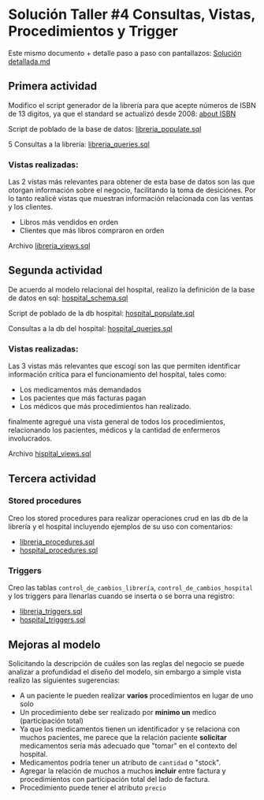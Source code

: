 # Solución Taller #4 Consultas, Vistas, Procedimientos y Trigger

Este mismo documento + detalle paso a paso con pantallazos: [Solución detallada.md](./Solución%20detallada.md)

## Primera actividad

Modifico el script generador de la librería para que acepte números de ISBN de 13 digitos, ya que el standard se actualizó desde 2008: [about ISBN](https://www.isbn.org/about_ISBN_standard)

Script de poblado de la base de datos: [libreria_populate.sql](./libreria_populate.sql)

5 Consultas a la librería: [libreria_queries.sql](./libreria_queries.sql)

### Vistas realizadas:

Las 2 vistas más relevantes para obtener de esta base de datos son las que otorgan información sobre el negocio, facilitando la toma de desiciónes. Por lo tanto realicé vistas que muestran información relacionada con las ventas y los clientes.

- Libros más vendidos en orden
- Clientes que más libros compraron en orden

Archivo [libreria_views.sql](./libreria_views.sql)

## Segunda actividad

De acuerdo al modelo relacional del hospital, realizo la definición de la base de datos en sql: [hospital_schema.sql](./hospital_schema.sql)

Script de poblado de la db hospital: [hospital_populate.sql](./hospital_populate.sql)

Consultas a la db del hospital: [hospital_queries.sql](./hospital_queries.sql)

### Vistas realizadas:

Las 3 vistas más relevantes que escogí son las que permiten identificar información crítica para el funcionamiento del hospital, tales como:

- Los medicamentos más demandados
- Los pacientes que más facturas pagan
- Los médicos que más procedimientos han realizado.

finalmente agregué una vista general de todos los procedimientos, relacionando los pacientes, médicos y la cantidad de enfermeros involucrados.

Archivo [hispital_views.sql](./hispital_views.sql)

## Tercera actividad

### Stored procedures

Creo los stored procedures para realizar operaciones crud en las db de la librería y el hospital incluyendo ejemplos de su uso con comentarios:

- [libreria_procedures.sql](./libreria_procedures.sql)
- [hospital_procedures.sql](./hospital_procedures.sql)

### Triggers

Creo las tablas `control_de_cambios_librería`, `control_de_cambios_hospital` y los triggers para llenarlas cuando se inserta o se borra una registro:

- [libreria_triggers.sql](./libreria_triggers.sql)
- [hospital_triggers.sql](./hospital_triggers.sql)

## Mejoras al modelo

Solicitando la descripción de cuáles son las reglas del negocio se puede analizar a profundidad el diseño del modelo, sin embargo a simple vista realizo las siguientes sugerencias:

- A un paciente le pueden realizar **varios** procedimientos en lugar de uno solo
- Un procedimiento debe ser realizado por **mínimo un** medico (participación total)
- Ya que los medicamentos tienen un identificador y se relaciona con muchos pacientes, me parece que la relación paciente **solicitar** medicamentos sería más adecuado que "tomar" en el contexto del hospital.
- Medicamentos podría tener un atributo de `cantidad` o "stock".
- Agregar la relación de muchos a muchos **incluir** entre factura y procedimientos con participación total del lado de factura.
- Procedimiento puede tener el atributo `precio`